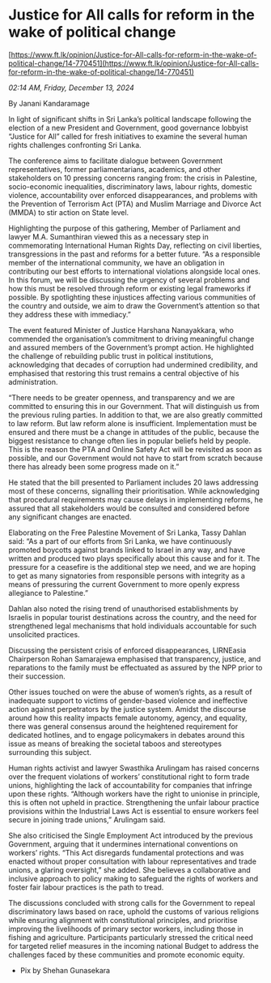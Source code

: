 # Justice for All calls for reform in the wake of political change

[https://www.ft.lk/opinion/Justice-for-All-calls-for-reform-in-the-wake-of-political-change/14-770451](https://www.ft.lk/opinion/Justice-for-All-calls-for-reform-in-the-wake-of-political-change/14-770451)

*02:14 AM, Friday, December 13, 2024*

By Janani Kandaramage

In light of significant shifts in Sri Lanka’s political landscape following the election of a new President and Government, good governance lobbyist “Justice for All” called for fresh initiatives to examine the several human rights challenges confronting Sri Lanka.

The conference aims to facilitate dialogue between Government representatives, former parliamentarians, academics, and other stakeholders on 10 pressing concerns ranging from: the crisis in Palestine, socio-economic inequalities, discriminatory laws, labour rights, domestic violence, accountability over enforced disappearances, and problems with the Prevention of Terrorism Act (PTA) and Muslim Marriage and Divorce Act (MMDA) to stir action on State level.

Highlighting the purpose of this gathering, Member of Parliament and lawyer M.A. Sumanthiran viewed this as a necessary step in commemorating International Human Rights Day, reflecting on civil liberties, transgressions in the past and reforms for a better future. “As a responsible member of the international community, we have an obligation in contributing our best efforts to international violations alongside local ones. In this forum, we will be discussing the urgency of several problems and how this must be resolved through reform or existing legal frameworks if possible. By spotlighting these injustices affecting various communities of the country and outside, we aim to draw the Government’s attention so that they address these with immediacy.”

The event featured Minister of Justice Harshana Nanayakkara, who commended the organisation’s commitment to driving meaningful change and assured members of the Government’s prompt action. He highlighted the challenge of rebuilding public trust in political institutions, acknowledging that decades of corruption had undermined credibility, and emphasised that restoring this trust remains a central objective of his administration.

“There needs to be greater openness, and transparency and we are committed to ensuring this in our Government. That will distinguish us from the previous ruling parties. In addition to that, we are also greatly committed to law reform. But law reform alone is insufficient. Implementation must be ensured and there must be a change in attitudes of the public, because the biggest resistance to change often lies in popular beliefs held by people. This is the reason the PTA and Online Safety Act will be revisited as soon as possible, and our Government would not have to start from scratch because there has already been some progress made on it.”

He stated that the bill presented to Parliament includes 20 laws addressing most of these concerns, signalling their prioritisation. While acknowledging that procedural requirements may cause delays in implementing reforms, he assured that all stakeholders would be consulted and considered before any significant changes are enacted.

Elaborating on the Free Palestine Movement of Sri Lanka, Tassy Dahlan said: “As a part of our efforts from Sri Lanka, we have continuously promoted boycotts against brands linked to Israel in any way, and have written and produced two plays specifically about this cause and for it. The pressure for a ceasefire is the additional step we need, and we are hoping to get as many signatories from responsible persons with integrity as a means of pressuring the current Government to more openly express allegiance to Palestine.”

Dahlan also noted the rising trend of unauthorised establishments by Israelis in popular tourist destinations across the country, and the need for strengthened legal mechanisms that hold individuals accountable for such unsolicited practices.

Discussing the persistent crisis of enforced disappearances, LIRNEasia Chairperson Rohan Samarajewa emphasised that transparency, justice, and reparations to the family must be effectuated as assured by the NPP prior to their succession.

Other issues touched on were the abuse of women’s rights, as a result of inadequate support to victims of gender-based violence and ineffective action against perpetrators by the justice system. Amidst the discourse around how this reality impacts female autonomy, agency, and equality, there was general consensus around the heightened requirement for dedicated hotlines, and to engage policymakers in debates around this issue as means of breaking the societal taboos and stereotypes surrounding this subject.

Human rights activist and lawyer Swasthika Arulingam has raised concerns over the frequent violations of workers’ constitutional right to form trade unions, highlighting the lack of accountability for companies that infringe upon these rights. “Although workers have the right to unionise in principle, this is often not upheld in practice. Strengthening the unfair labour practice provisions within the Industrial Laws Act is essential to ensure workers feel secure in joining trade unions,” Arulingam said.

She also criticised the Single Employment Act introduced by the previous Government, arguing that it undermines international conventions on workers’ rights. “This Act disregards fundamental protections and was enacted without proper consultation with labour representatives and trade unions, a glaring oversight,” she added. She believes a collaborative and inclusive approach to policy making to safeguard the rights of workers and foster fair labour practices is the path to tread.

The discussions concluded with strong calls for the Government to repeal discriminatory laws based on race, uphold the customs of various religions while ensuring alignment with constitutional principles, and prioritise improving the livelihoods of primary sector workers, including those in fishing and agriculture. Participants particularly stressed the critical need for targeted relief measures in the incoming national Budget to address the challenges faced by these communities and promote economic equity.

- Pix by Shehan Gunasekara

